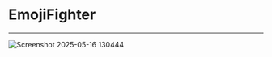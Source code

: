 # EmojiFighter
---
![Screenshot 2025-05-16 130444](https://github.com/user-attachments/assets/7a204c60-5ab0-411a-b315-f10653b49eb5)

